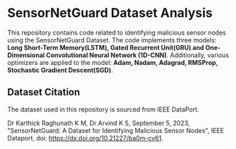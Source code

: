 # SensorNetGuard Dataset Analysis

This repository contains code related to identifying malicious sensor nodes using the SensorNetGuard Dataset. The code implements three models: **Long Short-Term Memory(LSTM), Gated Recurrent Unit(GRU) and One-Dimensional Convolutional Neural Network (1D-CNN)**. Additionally, various optimizers are applied to the model: **Adam, Nadam, Adagrad, RMSProp, Stochastic Gradient Descent(SGD)**.

## Dataset Citation

The dataset used in this repository is sourced from IEEE DataPort.

Dr Karthick Raghunath K M, Dr Arvind K S, September 5, 2023, "SensorNetGuard: A Dataset for Identifying Malicious Sensor Nodes", IEEE Dataport, doi: https://dx.doi.org/10.21227/ba0m-cy61.
